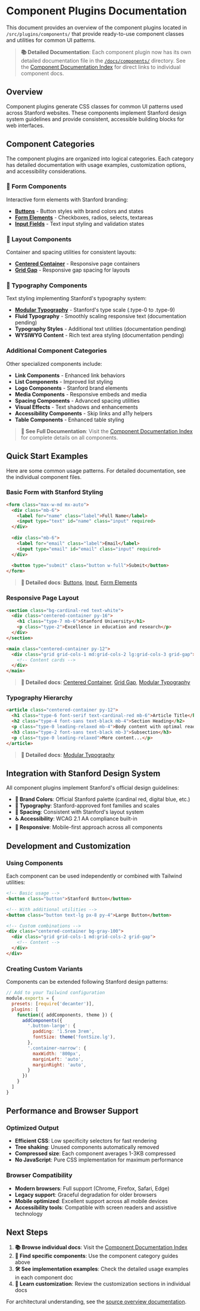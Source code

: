 # Component Plugins Documentation

This document provides an overview of the component plugins located in `/src/plugins/components/` that provide ready-to-use component classes and utilities for common UI patterns.

> **📚 Detailed Documentation**: Each component plugin now has its own detailed documentation file in the [`/docs/components/`](./components/) directory. See the [Component Documentation Index](./components/README.md) for direct links to individual component docs.

## Overview

Component plugins generate CSS classes for common UI patterns used across Stanford websites. These components implement Stanford design system guidelines and provide consistent, accessible building blocks for web interfaces.

## Component Categories

The component plugins are organized into logical categories. Each category has detailed documentation with usage examples, customization options, and accessibility considerations.

### 🔘 Form Components
Interactive form elements with Stanford branding:
- **[Buttons](./components/buttons.md)** - Button styles with brand colors and states
- **[Form Elements](./components/form-elements.md)** - Checkboxes, radios, selects, textareas
- **[Input Fields](./components/input.md)** - Text input styling and validation states

### 📐 Layout Components  
Container and spacing utilities for consistent layouts:
- **[Centered Container](./components/centered-container.md)** - Responsive page containers
- **[Grid Gap](./components/grid-gap.md)** - Responsive gap spacing for layouts

### 📝 Typography Components
Text styling implementing Stanford's typography system:
- **[Modular Typography](./components/modular-typography.md)** - Stanford's type scale (.type-0 to .type-9)
- **Fluid Typography** - Smoothly scaling responsive text (documentation pending)
- **Typography Styles** - Additional text utilities (documentation pending)  
- **WYSIWYG Content** - Rich text area styling (documentation pending)

### Additional Component Categories
Other specialized components include:
- **Link Components** - Enhanced link behaviors
- **List Components** - Improved list styling
- **Logo Components** - Stanford brand elements
- **Media Components** - Responsive embeds and media
- **Spacing Components** - Advanced spacing utilities
- **Visual Effects** - Text shadows and enhancements
- **Accessibility Components** - Skip links and a11y helpers
- **Table Components** - Enhanced table styling

> **📖 See Full Documentation**: Visit the [Component Documentation Index](./components/README.md) for complete details on all components.

## Quick Start Examples

Here are some common usage patterns. For detailed documentation, see the individual component files.

### Basic Form with Stanford Styling
```html
<form class="max-w-md mx-auto">
  <div class="mb-6">
    <label for="name" class="label">Full Name</label>
    <input type="text" id="name" class="input" required>
  </div>
  
  <div class="mb-6">
    <label for="email" class="label">Email</label>
    <input type="email" id="email" class="input" required>
  </div>
  
  <button type="submit" class="button w-full">Submit</button>
</form>
```
> **📖 Detailed docs**: [Buttons](./components/buttons.md), [Input](./components/input.md), [Form Elements](./components/form-elements.md)

### Responsive Page Layout
```html
<section class="bg-cardinal-red text-white">
  <div class="centered-container py-16">
    <h1 class="type-7 mb-6">Stanford University</h1>
    <p class="type-2">Excellence in education and research</p>
  </div>
</section>

<main class="centered-container py-12">
  <div class="grid grid-cols-1 md:grid-cols-2 lg:grid-cols-3 grid-gap">
    <!-- Content cards -->
  </div>
</main>
```
> **📖 Detailed docs**: [Centered Container](./components/centered-container.md), [Grid Gap](./components/grid-gap.md), [Modular Typography](./components/modular-typography.md)

### Typography Hierarchy
```html
<article class="centered-container py-12">
  <h1 class="type-6 font-serif text-cardinal-red mb-6">Article Title</h1>
  <h2 class="type-4 font-sans text-black mb-4">Section Heading</h2>
  <p class="type-0 leading-relaxed mb-4">Body content with optimal readability...</p>
  <h3 class="type-2 font-sans text-black mb-3">Subsection</h3>
  <p class="type-0 leading-relaxed">More content...</p>
</article>
```
> **📖 Detailed docs**: [Modular Typography](./components/modular-typography.md)

## Integration with Stanford Design System

All component plugins implement Stanford's official design guidelines:

- **🎨 Brand Colors**: Official Stanford palette (cardinal red, digital blue, etc.)
- **📝 Typography**: Stanford-approved font families and scales  
- **📐 Spacing**: Consistent with Stanford's layout system
- **♿ Accessibility**: WCAG 2.1 AA compliance built-in
- **📱 Responsive**: Mobile-first approach across all components

## Development and Customization

### Using Components
Each component can be used independently or combined with Tailwind utilities:

```html
<!-- Basic usage -->
<button class="button">Stanford Button</button>

<!-- With additional utilities -->
<button class="button text-lg px-8 py-4">Large Button</button>

<!-- Custom combinations -->
<div class="centered-container bg-gray-100">
  <div class="grid grid-cols-1 md:grid-cols-2 grid-gap">
    <!-- Content -->
  </div>
</div>
```

### Creating Custom Variants
Components can be extended following Stanford design patterns:

```javascript
// Add to your Tailwind configuration
module.exports = {
  presets: [require('decanter')],
  plugins: [
    function({ addComponents, theme }) {
      addComponents({
        '.button-large': {
          padding: '1.5rem 3rem',
          fontSize: theme('fontSize.lg'),
        },
        '.container-narrow': {
          maxWidth: '800px',
          marginLeft: 'auto',
          marginRight: 'auto',
        }
      })
    }
  ]
}
```

## Performance and Browser Support

### Optimized Output
- **Efficient CSS**: Low specificity selectors for fast rendering
- **Tree shaking**: Unused components automatically removed  
- **Compressed size**: Each component averages 1-3KB compressed
- **No JavaScript**: Pure CSS implementation for maximum performance

### Browser Compatibility
- **Modern browsers**: Full support (Chrome, Firefox, Safari, Edge)
- **Legacy support**: Graceful degradation for older browsers
- **Mobile optimized**: Excellent support across all mobile devices
- **Accessibility tools**: Compatible with screen readers and assistive technology

## Next Steps

1. **📚 Browse individual docs**: Visit the [Component Documentation Index](./components/README.md)
2. **🎯 Find specific components**: Use the component category guides above
3. **🛠️ See implementation examples**: Check the detailed usage examples in each component doc
4. **🎨 Learn customization**: Review the customization sections in individual docs

For architectural understanding, see the [source overview documentation](./src-overview.md).
